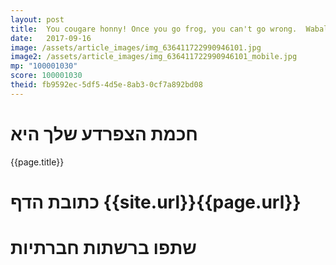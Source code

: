 ```yaml
---
layout: post
title:  You cougare honny! Once you go frog, you can't go wrong.  Wabalabadabdab! Lick my balls! Shwiing!
date:   2017-09-16
image: /assets/article_images/img_636411722990946101.jpg
image2: /assets/article_images/img_636411722990946101_mobile.jpg
mp: "100001030"
score: 100001030
theid: fb9592ec-5df5-4d5e-8ab3-0cf7a892bd08
---
```

# חכמת הצפרדע שלך היא
{{page.title}}

# כתובת הדף {{site.url}}{{page.url}}
# שתפו ברשתות חברתיות